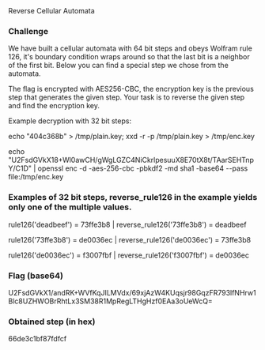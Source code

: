
<!DOCTYPE html>
<html lang="en">
  <head>
    <title>Reverse Cellular Automata</title>
    <meta charset="utf-8">
    <meta name="viewport" content="width=device-width, initial-scale=1">
    <link rel="stylesheet" href="//maxcdn.bootstrapcdn.com/bootstrap/3.3.2/css/bootstrap.min.css">
  </head>
  <body>
    <div class="navbar navbar-default">
      <div class="container">
        <div class="navbar-header">
          <div class="navbar-brand">Reverse Cellular Automata</div>
        </div>
      </div>
    </div>
    <div class="container">
      <h3>Challenge</h3>
      <div class="media">
        <div class="media-body">
          <p>We have built a cellular automata with 64 bit steps and obeys Wolfram rule 126, it's boundary condition wraps around so that the last bit is a neighbor of the first bit. Below you can find a special step we chose from the automata.</p>
          <p>The flag is encrypted with AES256-CBC, the encryption key is the previous step that generates the given step. Your task is to reverse the given step and find the encryption key.</p>
          <p>Example decryption with 32 bit steps:</p>
          <p>echo "404c368b" > /tmp/plain.key; xxd -r -p /tmp/plain.key > /tmp/enc.key</p>
          <p>echo "U2FsdGVkX18+Wl0awCH/gWgLGZC4NiCkrlpesuuX8E70tX8t/TAarSEHTnpY/C1D" | openssl enc -d -aes-256-cbc -pbkdf2 -md sha1 -base64 --pass file:/tmp/enc.key</p>
        </div>
      </div>
      <h3>Examples of 32 bit steps, reverse_rule126 in the example yields only one of the multiple values.</h3>
      <div class="media">
        <div class="media-body">
          <p>rule126('deadbeef') = 73ffe3b8 | reverse_rule126('73ffe3b8') = deadbeef</p>
          <p>rule126('73ffe3b8') = de0036ec | reverse_rule126('de0036ec') = 73ffe3b8</p>
          <p>rule126('de0036ec') = f3007fbf | reverse_rule126('f3007fbf') = de0036ec</p>
        </div>
      </div>
      <h3>Flag (base64)</h3>
      <div class="media">
        <div class="media-body">
          <p>U2FsdGVkX1/andRK+WVfKqJILMVdx/69xjAzW4KUqsjr98GqzFR793lfNHrw1Blc8UZHWOBrRhtLx3SM38R1MpRegLTHgHzf0EAa3oUeWcQ=</p>
        </div>
      </div>
      <h3>Obtained step (in hex)</h3>
      <div class="media">
        <div class="media-body">
          <p>66de3c1bf87fdfcf</p>
        </div>
      </div>
    </div>
  </body>
</html>
